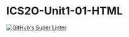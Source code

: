 # ICS2O-Unit1-01-HTML

[![GitHub's Super Linter](https://github.com/Mark-Palfi/ICS2O-Unit1-01-HTML/workflows/GitHub's%20Super%20Linter/badge.svg)](https://github.com/Mark-Palfi/ICS2O-Unit1-01-HTML/actions)
